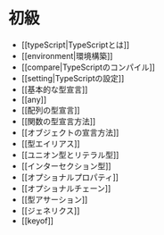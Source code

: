 # 初級
- [[typeScript|TypeScriptとは]]
- [[environment|環境構築]]
- [[compare|TypeScriptのコンパイル]]
- [[setting|TypeScriptの設定]]
- [[基本的な型宣言]]
- [[any]]
- [[配列の型宣言]]
- [[関数の型宣言方法]]
- [[オブジェクトの宣言方法]]
- [[型エイリアス]]
- [[ユニオン型とリテラル型]]
- [[インターセクション型]]
- [[オプショナルプロパティ]]
- [[オプショナルチェーン]]
- [[型アサーション]]
- [[ジェネリクス]]
- [[keyof]]
